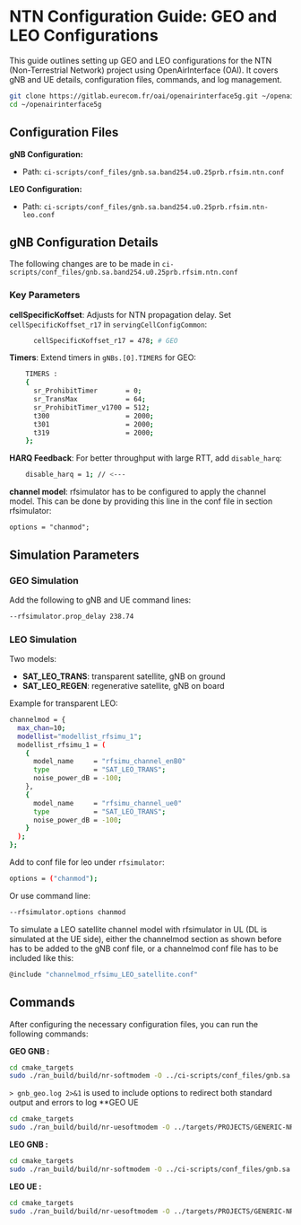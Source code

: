 # NTN Configuration Guide: GEO and LEO Configurations

This guide outlines setting up GEO and LEO configurations for the NTN (Non-Terrestrial Network) project using OpenAirInterface (OAI). It covers gNB and UE details, configuration files, commands, and log management.
```bash
git clone https://gitlab.eurecom.fr/oai/openairinterface5g.git ~/openairinterface5g
cd ~/openairinterface5g
```


## Configuration Files
 
**gNB Configuration:**
- Path: `ci-scripts/conf_files/gnb.sa.band254.u0.25prb.rfsim.ntn.conf`

**LEO Configuration:**
- Path: `ci-scripts/conf_files/gnb.sa.band254.u0.25prb.rfsim.ntn-leo.conf`

## gNB Configuration Details
The following changes are to be made in  `ci-scripts/conf_files/gnb.sa.band254.u0.25prb.rfsim.ntn.conf` 
### Key Parameters

**cellSpecificKoffset**: Adjusts for NTN propagation delay. Set `cellSpecificKoffset_r17` in `servingCellConfigCommon`:
```bash
      cellSpecificKoffset_r17 = 478; # GEO
```

**Timers**: Extend timers in `gNBs.[0].TIMERS` for GEO:
```bash
    TIMERS :
    {
      sr_ProhibitTimer       = 0;
      sr_TransMax            = 64;
      sr_ProhibitTimer_v1700 = 512;
      t300                   = 2000;
      t301                   = 2000;
      t319                   = 2000;
    };
```

**HARQ Feedback**: For better throughput with large RTT, add `disable_harq`:
```bash
    disable_harq = 1; // <---
```
**channel model**: rfsimulator has to be configured to apply the channel model.
This can be done by providing this line in the conf file in section rfsimulator:

  ```options = "chanmod";```
## Simulation Parameters

### GEO Simulation
Add the following to gNB and UE command lines:
```bash
--rfsimulator.prop_delay 238.74
```

### LEO Simulation
Two models:
- **SAT_LEO_TRANS**: transparent satellite, gNB on ground
- **SAT_LEO_REGEN**: regenerative satellite, gNB on board

Example for transparent LEO:
```bash
channelmod = {
  max_chan=10;
  modellist="modellist_rfsimu_1";
  modellist_rfsimu_1 = (
    {
      model_name     = "rfsimu_channel_enB0"
      type           = "SAT_LEO_TRANS";
      noise_power_dB = -100;
    },
    {
      model_name     = "rfsimu_channel_ue0"
      type           = "SAT_LEO_TRANS";
      noise_power_dB = -100;
    }
  );
};
```
Add to conf file for leo under `rfsimulator`:
```bash
options = ("chanmod");
```
Or use command line:
```bash
--rfsimulator.options chanmod
```

To simulate a LEO satellite channel model with rfsimulator in UL (DL is simulated at the UE side), either the channelmod section as shown before has to be added to the gNB conf file, or a channelmod conf file has to be included like this:
```bash
@include "channelmod_rfsimu_LEO_satellite.conf"
```

## Commands
After configuring the necessary configuration files, you can run the following commands:


 **GEO GNB :**
```bash
cd cmake_targets
sudo ./ran_build/build/nr-softmodem -O ../ci-scripts/conf_files/gnb.sa.band254.u0.25prb.rfsim.ntn.conf --rfsim > gnb_geo.log 2>&1
```
```> gnb_geo.log 2>&1```  is used to include options to redirect both standard output and errors to log 
**GEO UE  
```bash
cd cmake_targets
sudo ./ran_build/build/nr-uesoftmodem -O ../targets/PROJECTS/GENERIC-NR-5GC/CONF/ue.conf --band 254 -C 2488400000 --CO -873500000 -r 25 --numerology 0 --ssb 60 --rfsim --rfsimulator.prop_delay 238.74> ue_geo.log 2>&1
```


 **LEO GNB  :**
```bash
cd cmake_targets
sudo ./ran_build/build/nr-softmodem -O ../ci-scripts/conf_files/gnb.sa.band254.u0.25prb.rfsim.ntn-leo.conf --rfsim > gnb_leo.log 2>&1
```


 **LEO UE  :**
```bash
cd cmake_targets
sudo ./ran_build/build/nr-uesoftmodem -O ../targets/PROJECTS/GENERIC-NR-5GC/CONF/ue.conf --band 254 -C 2488400000 --CO -873500000 -r 25 --numerology 0 --ssb 60 --rfsim --rfsimulator.prop_delay 20 --rfsimulator.options chanmod --time-sync-I 0.1 --ntn-initial-time-drift -46 --autonomous-ta> ue_leo.log 2>&1
```



